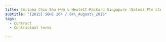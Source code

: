 ```yaml
---
title: Corinna Chin Shu Hwa v Hewlett-Packard Singapore (Sales) Pte Ltd 
subtitle: "[2015] SGHC 204 / 04\_August\_2015"
tags:
  - Contract
  - Contractual terms

---
```


